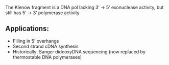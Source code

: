 The Klenow fragment is a DNA pol lacking 3’ -> 5’ exonuclease activity, but still has 5‘ -> 3‘ polymerase activity

## Applications:
- Filling in 5’ overhangs
- Second strand cDNA synthesis
- Historically: Sanger dideoxyDNA sequencing (now replaced by thermostable DNA polymerases)